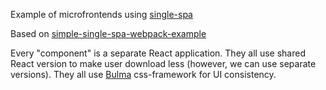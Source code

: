 
Example of microfrontends using [single-spa](https://github.com/CanopyTax/single-spa)

Based on [simple-single-spa-webpack-example](https://github.com/joeldenning/simple-single-spa-webpack-example)

  

Every "component" is a separate React application. They all use shared React version to make user download less (however, we can use separate versions). They all use [Bulma](https://github.com/jgthms/bulma) css-framework for UI consistency.